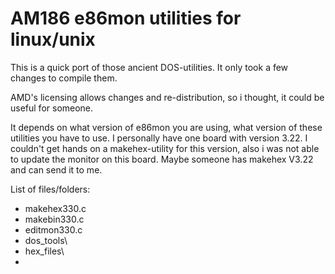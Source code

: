 # AM186 e86mon utilities for linux/unix #

This is a quick port of those ancient DOS-utilities. It only took a few
changes to compile them.

AMD's licensing allows changes and re-distribution, so i thought, it could
be useful for someone.

It depends on what version of e86mon you are using, what version of these
utilities you have to use. I personally have one board with version 3.22.
I couldn't get hands on a makehex-utility for this version, also i was not
able to update the monitor on this board. 
Maybe someone has makehex V3.22 and can send it to me.

List of files/folders:
- makehex330.c
- makebin330.c
- editmon330.c
- dos_tools\
- hex_files\
- 
